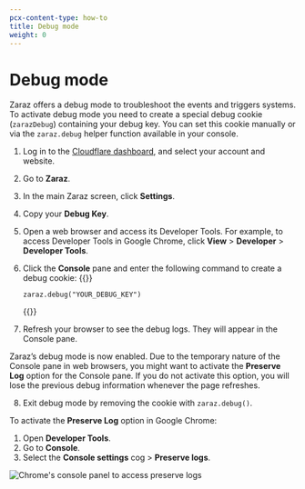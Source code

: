 ```yaml
---
pcx-content-type: how-to
title: Debug mode
weight: 0
---
```


# Debug mode

Zaraz offers a debug mode to troubleshoot the events and triggers systems. To activate debug mode you need to create a special debug cookie (`zarazDebug`) containing your debug key.
You can set this cookie manually or via the `zaraz.debug` helper function available in your console.

1. Log in to the [Cloudflare dashboard](https://dash.cloudflare.com/login), and select your account and website.
2. Go to **Zaraz**.
3. In the main Zaraz screen, click **Settings**.
4. Copy your **Debug Key**.
5. Open a web browser and access its Developer Tools. For example, to access Developer Tools in Google Chrome, click **View** > **Developer** > **Developer Tools**.
6. Click the **Console** pane and enter the following command to create a debug cookie:
{{<raw>}}<pre class="CodeBlock CodeBlock-with-rows CodeBlock-scrolls-horizontally CodeBlock-is-light-in-light-theme CodeBlock--language-js" language="js"><code><span class="CodeBlock--rows"><span class="CodeBlock--rows-content"><span class="CodeBlock--row"><span class="CodeBlock--row-indicator"></span><div class="CodeBlock--row-content"><span class="CodeBlock--token-plain">zaraz</span><span class="CodeBlock--token-punctuation">.</span><span class="CodeBlock--token-function">debug</span><span class="CodeBlock--token-punctuation">(</span><span class="CodeBlock--token-string">&quot;YOUR_DEBUG_KEY&quot;</span><span class="CodeBlock--token-punctuation">)</span><span class="CodeBlock--token-plain">
</span></div></span></span></span></code></pre>{{</raw>}}

7.  Refresh your browser to see the debug logs. They will appear in the Console pane.

Zaraz’s debug mode is now enabled. Due to the temporary nature of the Console pane in web browsers, you might want to activate the **Preserve Log** option for the Console pane. If you do not activate this option, you will lose the previous debug information whenever the page refreshes.

8. Exit debug mode by removing the cookie with `zaraz.debug()`.

To activate the **Preserve Log** option in Google Chrome:

1. Open **Developer Tools**.
2. Go to **Console**.
3. Select the **Console settings** cog > **Preserve logs**.

![Chrome's console panel to access preserve logs](/zaraz/static/console-settings.png)